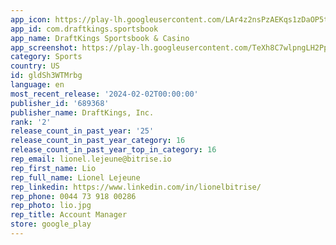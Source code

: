 ```yaml
---
app_icon: https://play-lh.googleusercontent.com/LAr4z2nsPzAEKqs1zDaOP5tsi4mf1wgSh2JknMFxR9Gzqf_YK80kydjM7T0xJAv_nw
app_id: com.draftkings.sportsbook
app_name: DraftKings Sportsbook & Casino
app_screenshot: https://play-lh.googleusercontent.com/TeXh8C7wlpngLH2PpMTIWx2b_A6eGONYY1coBK-jIbdVZk2Q7nUzM4rlc32V8tQrguY
category: Sports
country: US
id: gldSh3WTMrbg
language: en
most_recent_release: '2024-02-02T00:00:00'
publisher_id: '689368'
publisher_name: DraftKings, Inc.
rank: '2'
release_count_in_past_year: '25'
release_count_in_past_year_category: 16
release_count_in_past_year_top_in_category: 16
rep_email: lionel.lejeune@bitrise.io
rep_first_name: Lio
rep_full_name: Lionel Lejeune
rep_linkedin: https://www.linkedin.com/in/lionelbitrise/
rep_phone: 0044 73 918 00286
rep_photo: lio.jpg
rep_title: Account Manager
store: google_play
---
```

